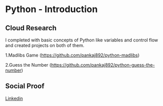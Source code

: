 # Python - Introduction

## Cloud Research
 I completed with basic concepts of Python like variables and control flow and created projects on both of them.
 
 1.Madlibs Game (https://github.com/pankaj892/python-madlibs)
 
 2.Guess the Number (https://github.com/pankaj892/python-guess-the-number)

## Social Proof

[Linkedin](https://www.linkedin.com/feed/update/urn:li:share:7021877150949548033/)
